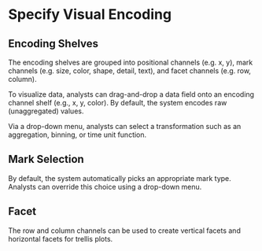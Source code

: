 # Specify Visual Encoding

## Encoding Shelves

The encoding shelves are grouped into positional channels \(e.g. x, y\), mark channels \(e.g. size, color, shape, detail, text\), and facet channels \(e.g. row, column\).



To visualize data, analysts can drag-and-drop a data field onto an encoding channel shelf \(e.g., x, y, color\). By default, the system encodes raw \(unaggregated\) values. 



Via a drop-down menu, analysts can select a transformation such as an aggregation, binning, or time unit function.

## Mark Selection



By default, the system automatically picks an appropriate mark type. Analysts can override this choice using a drop-down menu.

## Facet

The row and column channels can be used to create vertical facets and horizontal facets for trellis plots.

